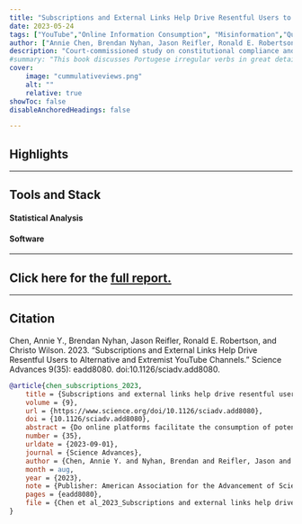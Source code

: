 ```yaml
---
title: "Subscriptions and External Links Help Drive Resentful Users to Alternative and Extremist YouTube Channels" 
date: 2023-05-24
tags: ["YouTube","Online Information Consumption", "Misinformation","Quasi-poisson Regression"]
author: ["Annie Chen, Brendan Nyhan, Jason Reifler, Ronald E. Robertson, and Christo Wilson"]
description: "Court-commissioned study on constitutional compliance and racial disparities in policing."
#summary: "This book discusses Portugese irregular verbs in great details."
cover:
    image: "cummulativeviews.png"
    alt: ""
    relative: true
showToc: false
disableAnchoredHeadings: false

---
```



## Highlights


---
## Tools and Stack


#### Statistical Analysis

#### Software
<!-- ![Python](https://img.shields.io/badge/Python-3776AB?logo=python&logoColor=white)
![R](https://img.shields.io/badge/R-276DC3?logo=r&logoColor=white) -->

<!-- ![R](https://img.shields.io/badge/R-276DC3?logo=r&logoColor=white) -->

---

## Click here for the [full report.](https://www.nypdmonitor.org/wp-content/uploads/2025/05/2025.05.01-956-ISLG-Report-An-Examination-of-NYPD-Stop-and-Frisk-Practices.pdf)

---


## Citation

Chen, Annie Y., Brendan Nyhan, Jason Reifler, Ronald E. Robertson, and Christo Wilson. 2023. “Subscriptions and External Links Help Drive Resentful Users to Alternative and Extremist YouTube Channels.” Science Advances 9(35): eadd8080. doi:10.1126/sciadv.add8080.

```BibTeX
@article{chen_subscriptions_2023,
	title = {Subscriptions and external links help drive resentful users to alternative and extremist {YouTube} channels},
	volume = {9},
	url = {https://www.science.org/doi/10.1126/sciadv.add8080},
	doi = {10.1126/sciadv.add8080},
	abstract = {Do online platforms facilitate the consumption of potentially harmful content? Using paired behavioral and survey data provided by participants recruited from a representative sample in 2020 (n = 1181), we show that exposure to alternative and extremist channel videos on YouTube is heavily concentrated among a small group of people with high prior levels of gender and racial resentment. These viewers often subscribe to these channels (prompting recommendations to their videos) and follow external links to them. In contrast, nonsubscribers rarely see or follow recommendations to videos from these channels. Our findings suggest that YouTube’s algorithms were not sending people down “rabbit holes” during our observation window in 2020, possibly due to changes that the company made to its recommender system in 2019. However, the platform continues to play a key role in facilitating exposure to content from alternative and extremist channels among dedicated audiences.},
	number = {35},
	urldate = {2023-09-01},
	journal = {Science Advances},
	author = {Chen, Annie Y. and Nyhan, Brendan and Reifler, Jason and Robertson, Ronald E. and Wilson, Christo},
	month = aug,
	year = {2023},
	note = {Publisher: American Association for the Advancement of Science},
	pages = {eadd8080},
	file = {Chen et al_2023_Subscriptions and external links help drive resentful users to alternative and.pdf:files/6032/Chen et al_2023_Subscriptions and external links help drive resentful users to alternative and.pdf:application/pdf},
}
```
